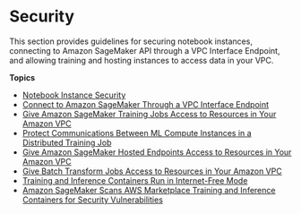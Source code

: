 # Security<a name="security"></a>

This section provides guidelines for securing notebook instances, connecting to Amazon SageMaker API through a VPC Interface Endpoint, and allowing training and hosting instances to access data in your VPC\.

**Topics**
+ [Notebook Instance Security](appendix-additional-considerations.md)
+ [Connect to Amazon SageMaker Through a VPC Interface Endpoint](interface-vpc-endpoint.md)
+ [Give Amazon SageMaker Training Jobs Access to Resources in Your Amazon VPC](train-vpc.md)
+ [Protect Communications Between ML Compute Instances in a Distributed Training Job](train-encrypt.md)
+ [Give Amazon SageMaker Hosted Endpoints Access to Resources in Your Amazon VPC](host-vpc.md)
+ [Give Batch Transform Jobs Access to Resources in Your Amazon VPC](batch-vpc.md)
+ [Training and Inference Containers Run in Internet\-Free Mode](mkt-algo-model-internet-free.md)
+ [Amazon SageMaker Scans AWS Marketplace Training and Inference Containers for Security Vulnerabilities](mkt-container-scan.md)